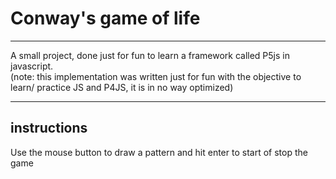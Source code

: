 # Conway's game of life

___

A small project, done just for fun to learn a framework called P5js in javascript.<br>
(note: this implementation was written just for fun with the objective to learn/ practice JS and P4JS, it is in no way optimized)

___

## instructions

Use the mouse button to draw a pattern and hit enter to start of stop the game